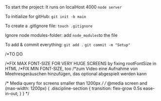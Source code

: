 To start the project:
It runs on localHost 4000
```node server```

To initialize for gitHub:
```git init -b main```

To create a .gitIgnore file:
```touch .gitignore```

Ignore node modules-folder:
add ```node_modules```to the file

To add & commit everything:
```git add .```
```git commit -m "Setup"```


/*TO DO

/*FIX MAX FONT-SIZE FOR VERY HUGE SCREENS by fixing rootFontSize in HTML
/*FIX MIN FONT-SIZE, too
/*zum Video eine Aufnahme von Meehresgeräuschen hinzufügen, das optional abgespielt werden kann

/* Media query for screens smaller than 1200px */
/* @media screen and (max-width: 1200px) {
  .discipline-section {
    transition: flex-grow 0.5s ease-in-out;
  }
} */

